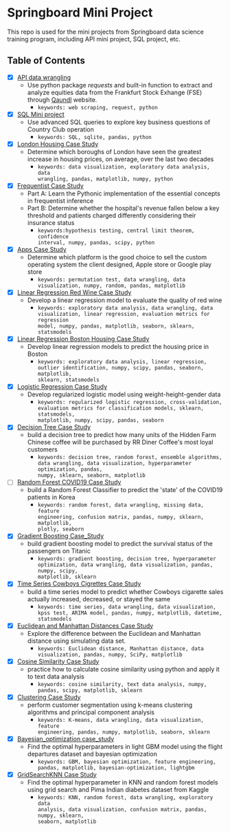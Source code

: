 # Springboard Mini Project

This repo is used for the mini projects from Springboard data science training program, including API mini project, SQL project, etc.

## Table of Contents
* [x] [API data wrangling](https://github.com/Lina-statistics/Springboard-mini-projects/blob/main/API%20data%20wrangling/api_data_wrangling_mini_project.ipynb)
     -  Use python package *requests* and built-in function to extract and analyze equities data from the Frankfurt Stock Exhange (FSE) through [Qaundl](http://www.quandl.com) website.
          -  <code>keywords: web scraping, request, python</code>
* [x] [SQL Mini project](https://github.com/Lina-statistics/Springboard-mini-projects/blob/main/SQL_Mini_project/SQLMiniProject.ipynb)
     -  Use advanced SQL queries to explore key business questions of Country Club operation
          -  <code>keywords: SQL, sqlite, pandas, python</code>
* [x] [London Housing Case Study](https://github.com/Lina-statistics/Springboard-mini-projects/blob/main/London_Housing_Case_Study/London_housing.ipynb)
     -  Determine which boroughs of London have seen the greatest increase in housing prices, on average, over the last two decades
          -  <code>keywords: data visualization, exploratory data analysis, data wrangling, pandas, matplotlib, numpy, python</code>
* [x] [Frequentist Case Study](https://github.com/Lina-statistics/Springboard-mini-projects/tree/main/Frequentist_Case_Study/Frequentist%20Case%20Study)
     -  Part A: Learn the Pythonic implementation of the essential concepts in frequentist inference
     -  Part B: Determine whether the hospital's revenue fallen below a key threshold and patients charged differently considering their insurance status
          -  <code>keywords:hypothesis testing, central limit theorem, confidence interval, numpy, pandas, scipy, python</code>
* [x] [Apps Case Study](https://github.com/Lina-statistics/Springboard-mini-projects/tree/main/Apps_Case_Study/Project%20Files)
     -  Determine which platform is the good choice to sell the custom operating system the client designed, Apple store or Google play store
          -  <code>keywords: permutation test, data wrangling, data visualization, numpy, random, pandas, matplotlib</code>
* [x] [Linear Regression Red Wine Case Study](https://github.com/Lina-statistics/Springboard-mini-projects/tree/main/Linear_Regression_red_wine_Case_Study)
     -  Develop a linear regression model to evaluate the quality of red wine
          -  <code>keywords: exploratory data analysis, data wrangling, data visualization, linear regression, evaluation metrics for regression model, numpy, pandas, matplotlib, seaborn, sklearn, statsmodels</code>
* [x] [Linear Regression Boston Housing Case Study](https://github.com/Lina-statistics/Springboard-mini-projects/blob/main/Linear_Regression_Boston_housing/Linear_Regression_Boston_Housing.ipynb)
     -  Develop linear regression models to predict the housing price in Boston
          -  <code>keywords: exploratory data analysis, linear regression, outlier identification, numpy, scipy, pandas, seaborn, matplotlib, sklearn, statsmodels</code>
* [x] [Logistic Regression Case Study](https://github.com/Lina-statistics/Springboard-mini-projects/blob/main/Logistic_Regression_Case_Study/Logistic%20Regression%20Advanced%20Case%20Study.ipynb)
     -  Develop regularized logistic model using weight-height-gender data
          -  <code>keywords: regularized logistic regression, cross-validation, evaluation metrics for classification models, sklearn, statsmodels, matplotlib, numpy, scipy, pandas, seaborn</code>
* [x] [Decision Tree Case Study](https://github.com/Lina-statistics/Springboard-mini-projects/blob/main/Decision_Tree_Case_Study/Decision%20Tree%20Specialty%20Coffee%20Case%20Study%20.ipynb)
     -  build a decision tree to predict how many units of the Hidden Farm Chinese coffee will be purchased by RR Diner Coffee's most loyal customers
          -  <code>keywords: decision tree, random forest, ensemble algorithms, data wrangling, data visualization, hyperparameter optimization, pandas, numpy, sklearn, seaborn, matplotlib</code> 
* [ ] [Random Forest COVID19 Case Study](https://github.com/Lina-statistics/Springboard-mini-projects/blob/main/Random_Forest_Case_Study/RandomForest_casestudy_covid19.ipynb)
     -  build a Random Forest Classifier to predict the 'state' of the COVID19 patients in Korea
          -  <code>keywords: random forest, data wrangling, missing data, feature engineering, confusion matrix, pandas, numpy, sklearn, matplotlib, plotly, seaborn</code>
* [x] [Gradient Boosting Case_Study](https://github.com/Lina-statistics/Springboard-mini-projects/blob/main/Gradient_Boosting_Case_Study/Gradient%20Boosting%20Case%20Study.ipynb)
     -  build gradient boosting model to predict the survival status of the passengers on Titanic
          -  <code>keywords: gradient boosting, decision tree, hyperparameter optimization, data wrangling, data visualization, pandas, numpy, scipy, matplotlib, sklearn</code>
* [x] [Time Series Cowboys Cigrettes Case Study](https://github.com/Lina-statistics/Springboard-mini-projects/blob/main/Time_Series_Cowboys_CigrettesCaseStudy/Cowboy%20Cigarettes%20Case%20Study.ipynb)
     -  build a time series model to predict  whether Cowboys cigarette sales actually increased, decreased, or stayed the same
          -  <code>keywords: time series, data wrangling, data visualization, kpss test, ARIMA model, pandas, numpy, matplotlib, datetime, statsmodels</code> 
* [x] [Euclidean and Manhattan Distances Case Study](https://github.com/Lina-statistics/Springboard-mini-projects/blob/main/Euclidean_and_Manhattan_Distances_Case_Study/Euclidean_and_Manhattan_Distances_Case_Study.ipynb)
     -  Explore the difference between the Euclidean and Manhattan distance using simulating data set.
          -  <code>keywords: Euclidean distance, Manhattan distance, data visualization, pandas, numpy, SciPy, matplotlib</code>
* [x] [Cosine Similarity Case Study](https://github.com/Lina-statistics/Springboard-mini-projects/blob/main/CosineSimilarityCaseStudy/Cosine_Similarity_Case_Study.ipynb)
     -  practice how to calculate cosine similarity using python and apply it to text data analysis
          -  <code>keywords: cosine similarity, text data analysis, numpy, pandas, scipy, matplotlib, sklearn</code>
* [x] [Clustering Case Study](https://github.com/Lina-statistics/Springboard-mini-projects/blob/main/Clustering_Case_Study/Clustering%20Case%20Study%20-%20Customer%20Segmentation%20with%20K-Means.ipynb)
     -  perform customer segmentation using k-means clustering algorithms and principal component analysis
          -  <code>keywords: K-means, data wrangling, data visualization, feature engineering, pandas, numpy, matplotlib, seaborn, sklearn</code>
* [x] [Bayesian_optimization case_study](https://github.com/Lina-statistics/Springboard-mini-projects/blob/main/Bayesian_optimization_case_study/Bayesian_optimization_case_study.ipynb)
     -  Find the optimal hyperparameters in light GBM model using the flight departures dataset and bayesian optimization
          -  <code>keywords: GBM, bayesian optimization, feature engineering, pandas, matplotlib, bayesian-optimization, lightgbm</code>
* [x] [GridSearchKNN Case Study](https://github.com/Lina-statistics/Springboard-mini-projects/blob/main/GridSearchKNN_Case_Study/GridSearchKNN_Case_Study.ipynb)
     -  Find the optimal hyperparameter in KNN and random forest models using grid search and Pima Indian diabetes dataset from Kaggle
          -  <code>keywords: KNN, random forest, data wrangling, exploratory data analysis, data visualization, confusion matrix, pandas, numpy, sklearn, seaborn, matplotlib</code>
